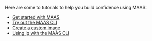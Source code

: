 <!-- "Basic tutorials" -->

Here are some to tutorials to help you build confidence using MAAS:

- [Get started with MAAS](/t/maas-bootstrap-tutorial/5092)
- [Try out the MAAS CLI](/t/try-out-the-maas-cli/5236)
- [Create a custom image](/t/custom-image-tutorial/6102)
- [Using jq with the MAAS CLI](/t/using-jq-with-the-maas-cli/6027)

